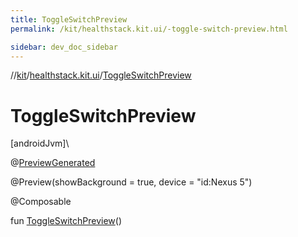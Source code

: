```yaml
---
title: ToggleSwitchPreview
permalink: /kit/healthstack.kit.ui/-toggle-switch-preview.html

sidebar: dev_doc_sidebar
---
```

//[kit](../../kit.html)/[healthstack.kit.ui](index.html)/[ToggleSwitchPreview](-toggle-switch-preview.html)



# ToggleSwitchPreview



[androidJvm]\




@[PreviewGenerated](../healthstack.kit.annotation/-preview-generated/index.html)



@Preview(showBackground = true, device = &quot;id:Nexus 5&quot;)



@Composable



fun [ToggleSwitchPreview](-toggle-switch-preview.html)()




